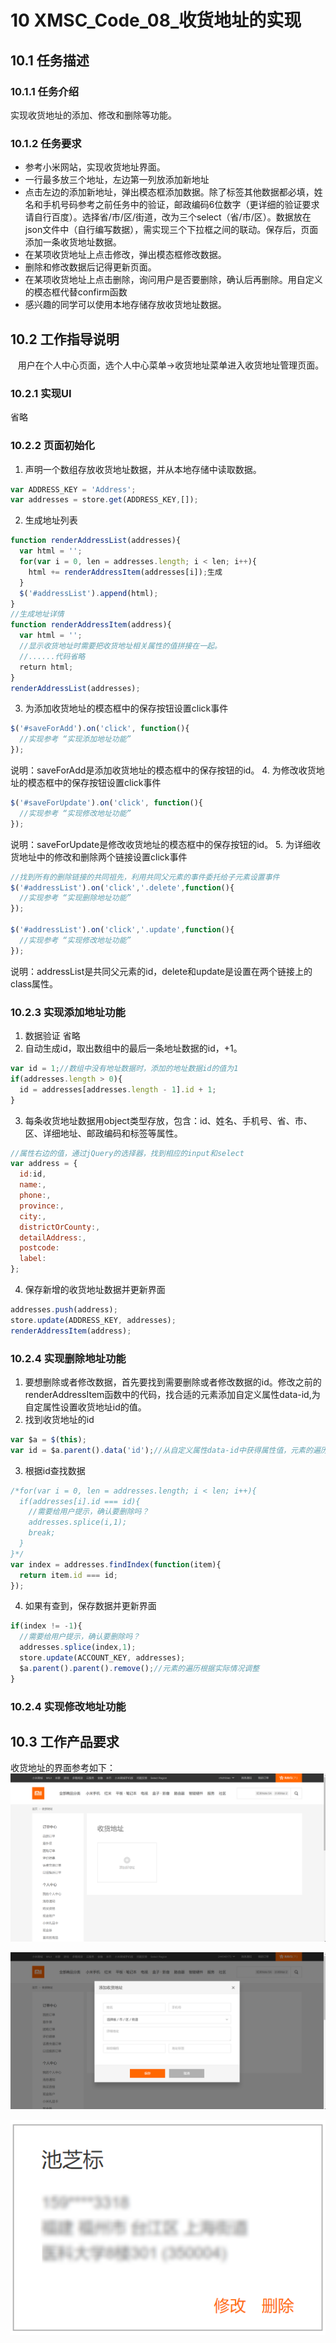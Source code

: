 # 10 XMSC_Code_08_收货地址的实现
## 10.1	任务描述
### 10.1.1 任务介绍
实现收货地址的添加、修改和删除等功能。
### 10.1.2	任务要求
* 参考小米网站，实现收货地址界面。
* 一行最多放三个地址，左边第一列放添加新地址
* 点击左边的添加新地址，弹出模态框添加数据。除了标签其他数据都必填，姓名和手机号码参考之前任务中的验证，邮政编码6位数字（更详细的验证要求请自行百度）。选择省/市/区/街道，改为三个select（省/市/区）。数据放在json文件中（自行编写数据），需实现三个下拉框之间的联动。保存后，页面添加一条收货地址数据。
* 在某项收货地址上点击修改，弹出模态框修改数据。
* 删除和修改数据后记得更新页面。
* 在某项收货地址上点击删除，询问用户是否要删除，确认后再删除。用自定义的模态框代替confirm函数
* 感兴趣的同学可以使用本地存储存放收货地址数据。

## 10.2	工作指导说明
    用户在个人中心页面，选个人中心菜单→收货地址菜单进入收货地址管理页面。 
### 10.2.1 实现UI
省略
### 10.2.2 页面初始化
1. 声明一个数组存放收货地址数据，并从本地存储中读取数据。
```javascript
var ADDRESS_KEY = 'Address';
var addresses = store.get(ADDRESS_KEY,[]);
```
2. 生成地址列表
```javascript
function renderAddressList(addresses){
  var html = '';
  for(var i = 0, len = addresses.length; i < len; i++){
    html += renderAddressItem(addresses[i]);生成
  }
  $('#addressList').append(html);
}
//生成地址详情
function renderAddressItem(address){
  var html = '';
  //显示收货地址时需要把收货地址相关属性的值拼接在一起。
  //......代码省略
  return html;
}
renderAddressList(addresses);
```
3. 为添加收货地址的模态框中的保存按钮设置click事件
```javascript
$('#saveForAdd').on('click', function(){
  //实现参考 “实现添加地址功能”
});
```
说明：saveForAdd是添加收货地址的模态框中的保存按钮的id。
4. 为修改收货地址的模态框中的保存按钮设置click事件
```javascript
$('#saveForUpdate').on('click', function(){
  //实现参考 “实现修改地址功能”
});
```
说明：saveForUpdate是修改收货地址的模态框中的保存按钮的id。
5. 为详细收货地址中的修改和删除两个链接设置click事件
```javascript
//找到所有的删除链接的共同祖先，利用共同父元素的事件委托给子元素设置事件
$('#addressList').on('click','.delete',function(){
  //实现参考 “实现删除地址功能”
});

$('#addressList').on('click','.update',function(){
  //实现参考 “实现修改地址功能”
});
```
说明：addressList是共同父元素的id，delete和update是设置在两个链接上的class属性。
### 10.2.3 实现添加地址功能
1. 数据验证
省略
2. 自动生成id，取出数组中的最后一条地址数据的id，+1。
```javascript
var id = 1;//数组中没有地址数据时，添加的地址数据id的值为1
if(addresses.length > 0){
  id = addresses[addresses.length - 1].id + 1;
}
```
3. 每条收货地址数据用object类型存放，包含：id、姓名、手机号、省、市、区、详细地址、邮政编码和标签等属性。
```javascript
//属性右边的值，通过jQuery的选择器，找到相应的input和select
var address = {
  id:id,
  name:,
  phone:,
  province:,
  city:,
  districtOrCounty:,
  detailAddress:,
  postcode:
  label:
};

```
4. 保存新增的收货地址数据并更新界面
```javascript
addresses.push(address);
store.update(ADDRESS_KEY, addresses);
renderAddressItem(address);
```
### 10.2.4 实现删除地址功能
1. 要想删除或者修改数据，首先要找到需要删除或者修改数据的id。修改之前的renderAddressItem函数中的代码，找合适的元素添加自定义属性data-id,为自定属性设置收货地址id的值。
2. 找到收货地址的id
```javascript
var $a = $(this);
var id = $a.parent().data('id');//从自定义属性data-id中获得属性值，元素的遍历根据实际情况调整
```
3. 根据id查找数据
```javascript
/*for(var i = 0, len = addresses.length; i < len; i++){
  if(addresses[i].id === id){
    //需要给用户提示，确认要删除吗？
    addresses.splice(i,1);
    break;
  }
}*/
var index = addresses.findIndex(function(item){
  return item.id === id;
});
```
4. 如果有查到，保存数据并更新界面
```javascript
if(index != -1){
  //需要给用户提示，确认要删除吗？
  addresses.splice(index,1);
  store.update(ACCOUNT_KEY, addresses);
  $a.parent().parent().remove();//元素的遍历根据实际情况调整
}
```
### 10.2.4 实现修改地址功能

## 10.3	工作产品要求
收货地址的界面参考如下：
![收货地址管理界面](https://github.com/chizhibiao/Mi/raw/master/images/收货地址.png)

![收货地址修改界面](https://github.com/chizhibiao/Mi/raw/master/images/添加收货地址.png)

![收货地址详情界面](https://github.com/chizhibiao/Mi/raw/master/images/收货地址详情.png)
